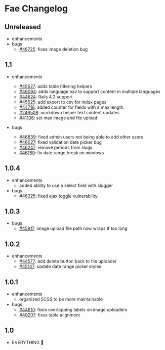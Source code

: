 # Fae Changelog

## Unreleased

- enhancements
- bugs
    + [#46725](https://issues.afinedevelopment.com/issues/46725): fixes image deletion bug

## 1.1

- enhancements
  + [#45627](https://issues.afinedevelopment.com/issues/45627): adds table filtering helpers
  + [#46094](https://issues.afinedevelopment.com/issues/46094): adds language nav to support content in multiple languages
  + [#44624](https://issues.afinedevelopment.com/issues/45625): Rails 4.2 support
  + [#45625](https://issues.afinedevelopment.com/issues/45625): add export to csv for index pages
  + [#44718](https://issues.afinedevelopment.com/issues/44718): added counter for fields with a max length.
  + [#246508](https://issues.afinedevelopment.com/issues/246508): markdown helper text content updates
  + [#41106](https://issues.afinedevelopment.com/issues/41106): set max image and file upload

- bugs
  + [#46839](https://issues.afinedevelopment.com/issues/46839]): fixed admin users not being able to add other users
  + [#46027](https://issues.afinedevelopment.com/issues/46027]): fixed validation date picker bug
  + [#46247](https://issues.afinedevelopment.com/issues/46247): remove periods from slugs
  + [#46180](https://issues.afinedevelopment.com/issues/46180): fix date range break on windows

## 1.0.4

- enhancements
  + added ability to use a select field with slugger
- bugs
  + [#46325](https://issues.afinedevelopment.com/issues/46325): fixed ajax toggle vulnerability

## 1.0.3

- bugs
  + [#45917](https://issues.afinedevelopment.com/issues/45917): image upload file path now wraps if too long

## 1.0.2

- enhancements
  + [#44577](https://issues.afinedevelopment.com/issues/44577): add delete button back to file uploader
  + [#45147](https://issues.afinedevelopment.com/issues/45147): update date range picker styles

## 1.0.1

- enhancements
  + organized SCSS to be more maintainable
- bugs
  + [#44810](https://issues.afinedevelopment.com/issues/44810): fixes overlapping labels on image uploaders
  + [#40207](https://issues.afinedevelopment.com/issues/40207): fixes table alignment

## 1.0

- EVERYTHING :tada:
